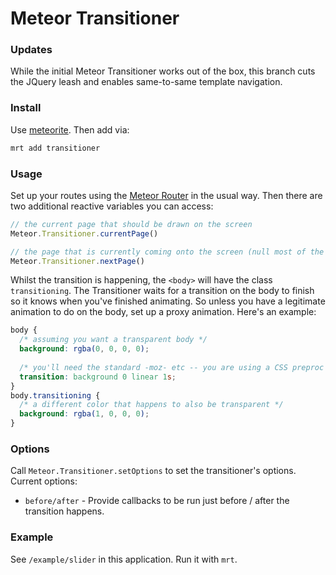 Meteor Transitioner
===================

### Updates

While the initial Meteor Transitioner works out of the box, this branch cuts the JQuery leash 
and enables same-to-same template navigation.

### Install

Use [meteorite](http://possibilities.github.com/meteorite/). Then add via:

```bash
mrt add transitioner
```

### Usage

Set up your routes using the [Meteor Router](https://github.com/tmeasday/meteor-router) in the usual way. Then there are two additional reactive variables you can access:

```js
// the current page that should be drawn on the screen
Meteor.Transitioner.currentPage()

// the page that is currently coming onto the screen (null most of the time)
Meteor.Transitioner.nextPage()
```

Whilst the transition is happening, the `<body>` will have the class `transitioning`. The Transitioner waits for a transition on the body to finish so it knows when you've finished animating. So unless you have a legitimate animation to do on the body, set up a proxy animation. Here's an example:

```css
body {
  /* assuming you want a transparent body */
  background: rgba(0, 0, 0, 0);
  
  /* you'll need the standard -moz- etc -- you are using a CSS preproc right? */
  transition: background 0 linear 1s;
}
body.transitioning {
  /* a different color that happens to also be transparent */
  background: rgba(1, 0, 0, 0);
}
```

### Options

Call `Meteor.Transitioner.setOptions` to set the transitioner's options. Current options:

- `before/after` - Provide callbacks to be run just before / after the transition happens.

### Example

See `/example/slider` in this application. Run it with `mrt`.